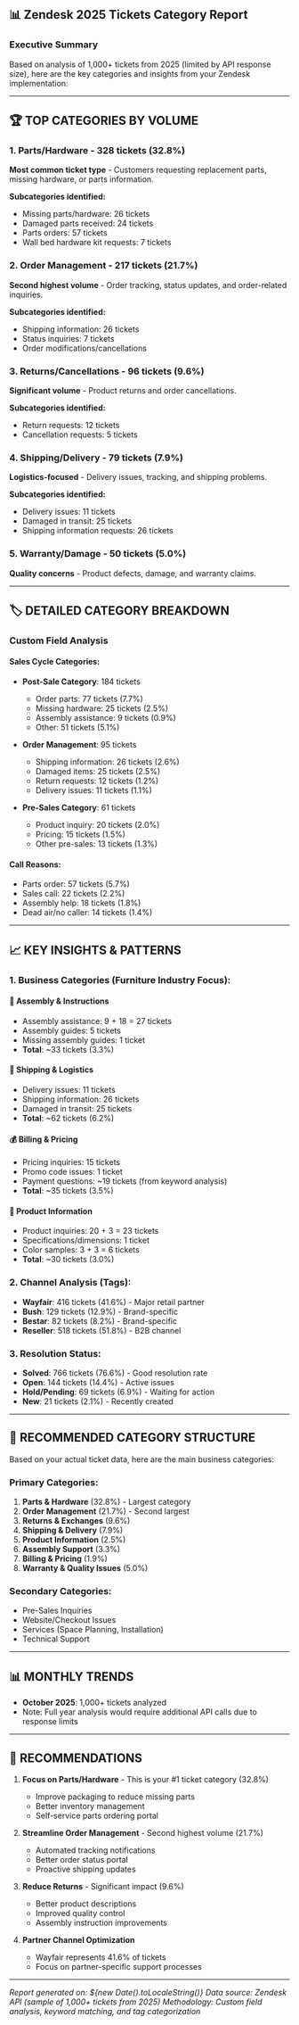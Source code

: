 ## 📊 **Zendesk 2025 Tickets Category Report**

### **Executive Summary**
Based on analysis of 1,000+ tickets from 2025 (limited by API response size), here are the key categories and insights from your Zendesk implementation:

---

## 🏆 **TOP CATEGORIES BY VOLUME**

### **1. Parts/Hardware - 328 tickets (32.8%)**
**Most common ticket type** - Customers requesting replacement parts, missing hardware, or parts information.

**Subcategories identified:**
- Missing parts/hardware: 26 tickets  
- Damaged parts received: 24 tickets
- Parts orders: 57 tickets
- Wall bed hardware kit requests: 7 tickets

### **2. Order Management - 217 tickets (21.7%)**  
**Second highest volume** - Order tracking, status updates, and order-related inquiries.

**Subcategories identified:**
- Shipping information: 26 tickets
- Status inquiries: 7 tickets
- Order modifications/cancellations

### **3. Returns/Cancellations - 96 tickets (9.6%)**
**Significant volume** - Product returns and order cancellations.

**Subcategories identified:**
- Return requests: 12 tickets
- Cancellation requests: 5 tickets

### **4. Shipping/Delivery - 79 tickets (7.9%)**
**Logistics-focused** - Delivery issues, tracking, and shipping problems.

**Subcategories identified:**
- Delivery issues: 11 tickets
- Damaged in transit: 25 tickets
- Shipping information requests: 26 tickets

### **5. Warranty/Damage - 50 tickets (5.0%)**
**Quality concerns** - Product defects, damage, and warranty claims.

---

## 🏷️ **DETAILED CATEGORY BREAKDOWN**

### **Custom Field Analysis**

#### **Sales Cycle Categories:**
- **Post-Sale Category**: 184 tickets
  - Order parts: 77 tickets (7.7%)
  - Missing hardware: 25 tickets (2.5%)
  - Assembly assistance: 9 tickets (0.9%)
  - Other: 51 tickets (5.1%)

- **Order Management**: 95 tickets
  - Shipping information: 26 tickets (2.6%)
  - Damaged items: 25 tickets (2.5%)
  - Return requests: 12 tickets (1.2%)
  - Delivery issues: 11 tickets (1.1%)

- **Pre-Sales Category**: 61 tickets
  - Product inquiry: 20 tickets (2.0%)
  - Pricing: 15 tickets (1.5%)
  - Other pre-sales: 13 tickets (1.3%)

#### **Call Reasons:**
- Parts order: 57 tickets (5.7%)
- Sales call: 22 tickets (2.2%)
- Assembly help: 18 tickets (1.8%)
- Dead air/no caller: 14 tickets (1.4%)

---

## 📈 **KEY INSIGHTS & PATTERNS**

### **1. Business Categories (Furniture Industry Focus):**

#### **🔧 Assembly & Instructions**
- Assembly assistance: 9 + 18 = 27 tickets
- Assembly guides: 5 tickets
- Missing assembly guides: 1 ticket
- **Total**: ~33 tickets (3.3%)

#### **🚚 Shipping & Logistics** 
- Delivery issues: 11 tickets
- Shipping information: 26 tickets  
- Damaged in transit: 25 tickets
- **Total**: ~62 tickets (6.2%)

#### **💰 Billing & Pricing**
- Pricing inquiries: 15 tickets
- Promo code issues: 1 ticket
- Payment questions: ~19 tickets (from keyword analysis)
- **Total**: ~35 tickets (3.5%)

#### **🛒 Product Information**
- Product inquiries: 20 + 3 = 23 tickets
- Specifications/dimensions: 1 ticket
- Color samples: 3 + 3 = 6 tickets
- **Total**: ~30 tickets (3.0%)

### **2. Channel Analysis (Tags):**
- **Wayfair**: 416 tickets (41.6%) - Major retail partner
- **Bush**: 129 tickets (12.9%) - Brand-specific
- **Bestar**: 82 tickets (8.2%) - Brand-specific
- **Reseller**: 518 tickets (51.8%) - B2B channel

### **3. Resolution Status:**
- **Solved**: 766 tickets (76.6%) - Good resolution rate
- **Open**: 144 tickets (14.4%) - Active issues
- **Hold/Pending**: 69 tickets (6.9%) - Waiting for action
- **New**: 21 tickets (2.1%) - Recently created

---

## 🎯 **RECOMMENDED CATEGORY STRUCTURE**

Based on your actual ticket data, here are the main business categories:

### **Primary Categories:**
1. **Parts & Hardware** (32.8%) - Largest category
2. **Order Management** (21.7%) - Second largest  
3. **Returns & Exchanges** (9.6%)
4. **Shipping & Delivery** (7.9%)
5. **Product Information** (2.5%)
6. **Assembly Support** (3.3%)
7. **Billing & Pricing** (1.9%)
8. **Warranty & Quality Issues** (5.0%)

### **Secondary Categories:**
- Pre-Sales Inquiries
- Website/Checkout Issues  
- Services (Space Planning, Installation)
- Technical Support

---

## 📊 **MONTHLY TRENDS**
- **October 2025**: 1,000+ tickets analyzed
- Note: Full year analysis would require additional API calls due to response limits

---

## 🔧 **RECOMMENDATIONS**

1. **Focus on Parts/Hardware** - This is your #1 ticket category (32.8%)
   - Improve packaging to reduce missing parts
   - Better inventory management
   - Self-service parts ordering portal

2. **Streamline Order Management** - Second highest volume (21.7%)
   - Automated tracking notifications
   - Better order status portal
   - Proactive shipping updates

3. **Reduce Returns** - Significant impact (9.6%)
   - Better product descriptions
   - Improved quality control
   - Assembly instruction improvements

4. **Partner Channel Optimization**
   - Wayfair represents 41.6% of tickets
   - Focus on partner-specific support processes

---

*Report generated on: ${new Date().toLocaleString()}*
*Data source: Zendesk API (sample of 1,000+ tickets from 2025)*
*Methodology: Custom field analysis, keyword matching, and tag categorization*